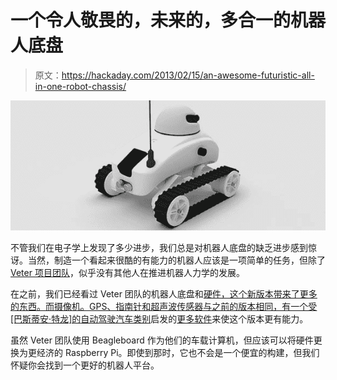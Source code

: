 # 一个令人敬畏的，未来的，多合一的机器人底盘

> 原文：<https://hackaday.com/2013/02/15/an-awesome-futuristic-all-in-one-robot-chassis/>

![bot](img/819e2fb80523352de61a9acaad8728af.png)

不管我们在电子学上发现了多少进步，我们总是对机器人底盘的缺乏进步感到惊讶。当然，制造一个看起来很酷的有能力的机器人应该是一项简单的任务，但除了 [Veter 项目团队](http://veterobot.com/index.html)，似乎没有其他人在推进机器人力学的发展。

在之前，我们已经看过 Veter 团队的机器人底盘和[硬件，这个新版本带来了更多的东西。而摄像机。GPS、指南针和超声波传感器与之前的版本相同，有一个受[巴斯蒂安·特龙]的](http://hackaday.com/2011/11/14/theres-a-lot-packed-into-this-beagleboard-controlled-rover/)[自动驾驶汽车类别](https://www.udacity.com/course/cs373)启发的[更多软件](https://github.com/veter-team/)来使这个版本更有能力。

虽然 Veter 团队使用 Beagleboard 作为他们的车载计算机，但应该可以将硬件更换为更经济的 Raspberry Pi。即使到那时，它也不会是一个便宜的构建，但我们怀疑你会找到一个更好的机器人平台。